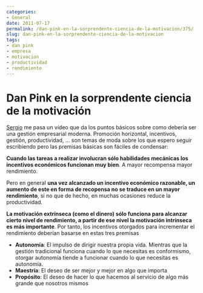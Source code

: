 ```yaml
---
categories:
- General
date: 2011-07-17
permalink: /dan-pink-en-la-sorprendente-ciencia-de-la-motivacion/375/
slug: dan-pink-en-la-sorprendente-ciencia-de-la-motivacion
tags:
- dan pink
- empresa
- motivacion
- productividad
- rendimiento
---
```


# Dan Pink en la sorprendente ciencia de la motivación

[Sergio](http://acovadameiga.net/) me pasa un vídeo que da los puntos básicos sobre como debería ser una gestión empresarial moderna. Promoción horizontal, incentivos, gestión, productividad, … son temas de moda sobre los que espero seguir escribiendo pero las premisas básicas son fáciles de condensar:

**Cuando las tareas a realizar involucran sólo habilidades mecánicas los incentivos económicos funcionan muy bien**. A mayor recompensa mayor rendimiento.

Pero en general **una vez alcanzado un incentivo económico razonable, un aumento de este en forma de recopensa no se traduce en un mayor rendimiento**, si no que de hecho, en muchas ocasiones reduce la productividad.

**La motivación extrínseca (como el dinero) sólo funciona para alcanzar cierto nivel de rendimiento, a partir de ese nivel la motivación intrínseca es más importante**. Por tanto, los incentivos otorgados para incrementar el rendimiento deberían basarse en estas tres premisas

- **Autonomía**: El impulso de dirigir nuestra propia vida. Mientras que la gestión tradicional funciona cuando lo que necesitas es conformismo, otorgar autonomía tiende a funcionar cuando lo que necesitas es autonomía.
- **Maestría**: El deseo de ser mejor y mejor en algo que importa
- **Propósito**: El deseo de hacer lo que hacemos al servicio de algo más grande que nosotros mismos